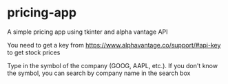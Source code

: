 # pricing-app
A simple pricing app using tkinter and alpha vantage API

You need to get a key from https://www.alphavantage.co/support/#api-key to get stock prices

Type in the symbol of the company (GOOG, AAPL, etc.). If you don't know the symbol, you can search by company name in the search box

